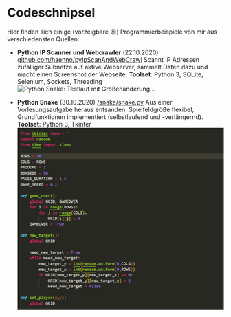 # Codeschnipsel

Hier finden sich einige (vorzeigbare 😉) Programmierbeispiele von mir aus verschiedensten Quellen:

* **Python IP Scanner und Webcrawler** (22.10.2020)  [github.com/haenno/pyIpScanAndWebCrawl](https://github.com/haenno/pyIpScanAndWebCrawl)
    Scannt IP Adressen zufälliger Subnetze auf aktive Webserver, sammelt Daten dazu und macht einen Screenshot der Webseite.
    **Toolset**: Python 3, SQLite, Selenium, Sockets, Threading
    ![Python Snake: Testlauf mit Größenänderung...](https://github.com/haenno/pyIpScanAndWebCrawl/raw/main/project_running.gif "Python Snake: Testlauf mit Größenänderung...")



 * **Python Snake** (30.10.2020) [/snake/snake.py](https://github.com/haenno/codeschnipsel/blob/main/snake/snake.py)
    Aus einer Vorlesungsaufgabe heraus entsanden. Spielfeldgröße flexibel, Grundfunktionen implementiert (selbstlaufend und -verlängernd). 
    **Toolset**: Python 3, Tkinter
    ![Python Snake: Testlauf mit Größenänderung...](/snake/snake.gif "Python Snake: Testlauf mit Größenänderung...")

 
        